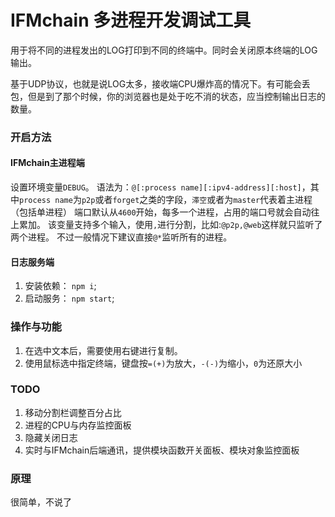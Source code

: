 # IFMchain 多进程开发调试工具

用于将不同的进程发出的LOG打印到不同的终端中。同时会关闭原本终端的LOG输出。

基于UDP协议，也就是说LOG太多，接收端CPU爆炸高的情况下。有可能会丢包，但是到了那个时候，你的浏览器也是处于吃不消的状态，应当控制输出日志的数量。


### 开启方法

#### IFMchain主进程端
设置环境变量`DEBUG`。
语法为：`@[:process name][:ipv4-address][:host]`，其中`process name`为`p2p`或者`forget`之类的字段，`滞空`或者为`master`代表着主进程（包括单进程）
端口默认从`4600`开始，每多一个进程，占用的端口号就会自动往上累加。
该变量支持多个输入，使用`,`进行分割，比如:`@p2p,@web`这样就只监听了两个进程。
不过一般情况下建议直接`@*`监听所有的进程。

#### 日志服务端

1. 安装依赖： `npm i`;
1. 启动服务： `npm start`;


### 操作与功能

1. 在选中文本后，需要使用右键进行复制。
1. 使用鼠标选中指定终端，键盘按`=(+)`为放大，`-(-)`为缩小，`0`为还原大小

### TODO 
1. 移动分割栏调整百分占比
1. 进程的CPU与内存监控面板
1. 隐藏关闭日志
1. 实时与IFMchain后端通讯，提供模块函数开关面板、模块对象监控面板

### 原理
很简单，不说了
